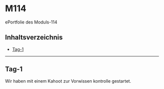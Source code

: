 # M114
ePortfolie des Moduls-114

## Inhaltsverzeichnis
 - [Tag-1](#Tag-1)

---

## Tag-1
Wir haben mit einem Kahoot zur Vorwissen kontrolle gestartet.
